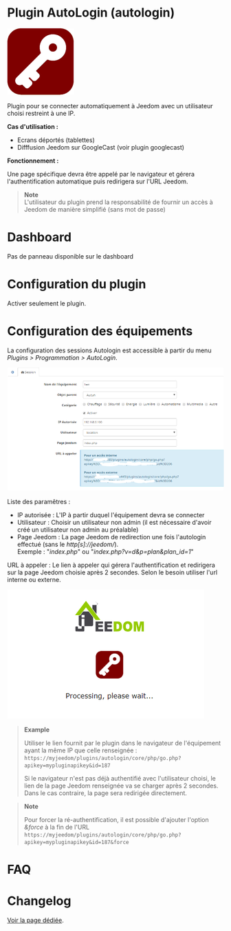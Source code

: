 Plugin AutoLogin (autologin)
=============================

![Logo plugin](../images/logoplugin.png "Logo plugin")

Plugin pour se connecter automatiquement à Jeedom avec un utilisateur choisi restreint à une IP.

**Cas d'utilisation :**
- Ecrans déportés (tablettes)
- Difffusion Jeedom sur GoogleCast (voir plugin googlecast)

**Fonctionnement :**

Une page spécifique devra être appelé par le navigateur et gérera l'authentification automatique puis redirigera sur l'URL Jeedom.

> **Note**    
> L'utilisateur du plugin prend la responsabilité de fournir un accès à Jeedom de manière simplifié (sans mot de passe)


Dashboard
=======================

Pas de panneau disponible sur le dashboard

Configuration du plugin
=======================

Activer seulement le plugin.


Configuration des équipements
=============================

La configuration des sessions Autologin est accessible à partir du menu *Plugins > Programmation > AutoLogin*.

![Configuration](../images/configuration.png "Configuration")

Liste des paramêtres :

- IP autorisée : L'IP à partir duquel l'équipement devra se connecter
- Utilisateur : Choisir un utilisateur non admin (il est nécessaire d'avoir créé un utilisateur non admin au préalable)
- Page Jeedom : La page Jeedom de redirection une fois l'autologin effectué (sans le *http[s]://jeedom/*).    
Exemple : "*index.php*" ou "*index.php?v=d&p=plan&plan_id=1*"


URL à appeler : Le lien à appeler qui gérera l'authentification et redirigera sur la page Jeedom choisie après 2 secondes.
Selon le besoin utiliser l'url interne ou externe.

![Screenshot](../images/loginscreenshot.png "Screenshot")


> **Example**
>
> Utiliser le lien fournit par le plugin dans le navigateur de l'équipement ayant la même IP que celle renseignée :
``https://myjeedom/plugins/autologin/core/php/go.php?apikey=mypluginapikey&id=187``
>
> Si le navigateur n'est pas déjà authentifié avec l'utilisateur choisi, le lien de la page Jeedom renseignée va se charger après 2 secondes. Dans le cas contraire, la page sera redirigée directement.

> **Note**
>
> Pour forcer la ré-authentification, il est possible d'ajouter l'option *&force* à la fin de l'URL
``https://myjeedom/plugins/autologin/core/php/go.php?apikey=mypluginapikey&id=187&force``
>

FAQ
=============================


Changelog
=============================

[Voir la page dédiée](changelog.md).
